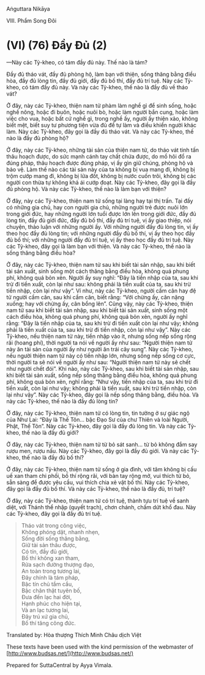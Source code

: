  

Aṅguttara Nikāya

VIII. Phẩm Song Ðôi

# (VI) (76) Ðầy Ðủ (2)

—Này các Tỷ-kheo, có tám đầy đủ này. Thế nào là tám?

Ðầy đủ tháo vát, đầy đủ phòng hộ, làm bạn với thiện, sống thăng bằng điều hòa, đầy đủ lòng tin, đầy đủ giới, đầy đủ bố thí, đầy đủ trí tuệ. Này các Tỷ-kheo, có tám đầy đủ này. Và này các Tỷ-kheo, thế nào là đầy đủ về tháo vát?

Ở đây, này các Tỷ-kheo, thiện nam tử phàm làm nghề gì để sinh sống, hoặc nghề nông, hoặc đi buôn, hoặc nuôi bò, hoặc làm người bắn cung, hoặc làm việc cho vua, hoặc bất cứ nghề gì, trong nghề ấy, người ấy thiện xảo, không biết mệt, biết suy tư phương tiện vừa đủ để tự làm và điều khiển người khác làm. Này các Tỷ-kheo, đây gọi là đầy đủ tháo vát. Và này các Tỷ-kheo, thế nào là đầy đủ phòng hộ?

Ở đây, này các Tỷ-kheo, những tài sản của thiện nam tử, do tháo vát tinh tấn thâu hoạch được, do sức mạnh cánh tay chất chứa được, do mồ hôi đổ ra đúng pháp, thâu hoạch được đúng pháp, vị ấy gìn giữ chúng, phòng hộ và bảo vệ. Làm thế nào các tài sản này của ta không bị vua mang đi, không bị trộm cướp mang đi, không bị lửa đốt, không bị nước cuốn trôi, không bị các người con thừa tự không khả ái cướp đoạt. Này các Tỷ-kheo, đây gọi là đầy đủ phòng hộ. Và này các Tỷ-kheo, thế nào là làm bạn với thiện?

Ở đây, này các Tỷ-kheo, thiện nam tử sống tại làng hay tại thị trấn. Tại đấy có những gia chủ, hay con người gia chủ, những người trẻ được nuôi lớn trong giới đức, hay những người lớn tuổi được lớn lên trong giới đức, đầy đủ lòng tin, đầy đủ giới đức, đầy đủ bố thí, đầy đủ trí tuệ, vị ấy giao thiệp, nói chuyện, thảo luận với những người ấy. Với những người đầy đủ lòng tin, vị ấy theo học đầy đủ lòng tin; với những người đầy đủ bố thí, vị ấy theo học đầy đủ bố thí; với những người đầy đủ trí tuệ, vị ấy theo học đầy đủ trí tuệ. Này các Tỷ-kheo, đây gọi là làm bạn với thiện. Và này các Tỷ-kheo, thế nào là sống thăng bằng điều hòa?

Ở đây, này các Tỷ-kheo, thiện nam tử sau khi biết tài sản nhập, sau khi biết tài sản xuất, sinh sống một cách thăng bằng điều hòa, không quá phung phí, không quá bỏn xẻn. Người ấy suy nghĩ: “Ðây là tiền nhập của ta, sau khi trừ đi tiền xuất, còn lại như sau: không phải là tiền xuất của ta, sau khi trừ tiền nhập, còn lại như vậy”. Ví như, này các Tỷ-kheo, người cầm cân hay đệ tử người cầm cân, sau khi cầm cân, biết rằng: “Với chừng ấy, cân nặng xuống; hay với chừng ấy, cân bổng lên”. Cũng vậy, này các Tỷ-kheo, thiện nam tử sau khi biết tài sản nhập, sau khi biết tài sản xuất, sinh sống một cách điều hòa, không quá phung phí, không quá bỏn xẻn, người ấy nghĩ rằng: “Ðây là tiền nhập của ta, sau khi trừ đi tiền xuất còn lại như vậy; không phải là tiền xuất của ta, sau khi trừ đi tiền nhập, còn lại như vậy”. Này các Tỷ-kheo, nếu thiện nam tử này, tiền nhập vào ít, nhưng sống nếp sống rộng rãi (hoang phí), thời người ta nói về người ấy như sau: “Người thiện nam tử này ăn tài sản của người ấy như người ăn trái cây sung”. Này các Tỷ-kheo, nếu người thiện nam tử này có tiền nhập lớn, nhưng sống nếp sống cơ cực, thời người ta sẽ nói về người ấy như sau: “Người thiện nam tử này sẽ chết như người chết đói”. Khi nào, này các Tỷ-kheo, sau khi biết tài sản nhập, sau khi biết tài sản xuất, sống nếp sống thăng bằng điều hòa, không quá phung phí, không quá bỏn xẻn, nghĩ rằng: “Như vậy, tiền nhập của ta, sau khi trừ đi tiền xuất, còn lại như vậy; không phải là tiền xuất, sau khi trừ tiền nhập, còn lại như vậy”. Này các Tỷ-kheo, đây gọi là nếp sống thăng bằng, điều hòa. Và này các Tỷ-kheo, thế nào là đầy đủ lòng tin?

Ở đây, này các Tỷ-kheo, thiện nam tử có lòng tin, tin tưởng ở sự giác ngộ của Như Lai: “Ðây là Thế Tôn... bậc Ðạo Sư của chư Thiên và loài Người, Phật, Thế Tôn”. Này các Tỷ-kheo, đây gọi là đầy đủ lòng tin. Và này các Tỷ-kheo, thế nào là đầy đủ giới?

Ở đây, này các Tỷ-kheo, thiện nam tử từ bỏ sát sanh... từ bỏ không đắm say rượu men, rượu nấu. Này các Tỷ-kheo, đây gọi là đầy đủ giới. Và này các Tỷ-kheo, thế nào là đầy đủ bố thí?

Ở đây, này các Tỷ-kheo, thiện nam tử sống ở gia đình, với tâm không bị cấu uế xan tham chi phối, bố thí rộng rãi, với bàn tay rộng mở, vui thích từ bỏ, sẵn sàng để được yêu cầu, vui thích chia xẻ vật bố thí. Này các Tỷ-kheo, đây gọi là đầy đủ bố thí. Và này các Tỷ-kheo, thế nào là đầy đủ, trí tuệ?

Ở đây, này các Tỷ-kheo, thiện nam tử có trí tuệ, thành tựu trí tuệ về sanh diệt, với Thánh thể nhập (quyết trạch), chơn chánh, chấm dứt khổ đau. Này các Tỷ-kheo, đây gọi là đầy đủ trí tuệ.

> Tháo vát trong công việc,  
> Không phóng dật, nhanh nhẹn,  
> Sống đời sống thăng bằng,  
> Giữ tài sản thâu được,  
> Có tín, đầy đủ giới,  
> Bố thí không xan tham,  
> Rửa sạch đường thượng đạo,  
> An toàn trong tương lai,  
> Ðây chính là tám pháp,  
> Bậc tín chủ tầm cầu,  
> Bậc chân thật tuyên bố,  
> Ðưa đến lạc hai đời,  
> Hạnh phúc cho hiện tại,  
> Và an lạc tương lai,  
> Ðây trú xứ gia chủ,  
> Bố thí tăng công đức.

Translated by: Hòa thượng Thích Minh Châu dịch Việt

These texts have been used with the kind permission of the webmaster of [http://www.budsas.net/](http://www.budsas.net/)

Prepared for SuttaCentral by Ayya Vimala.